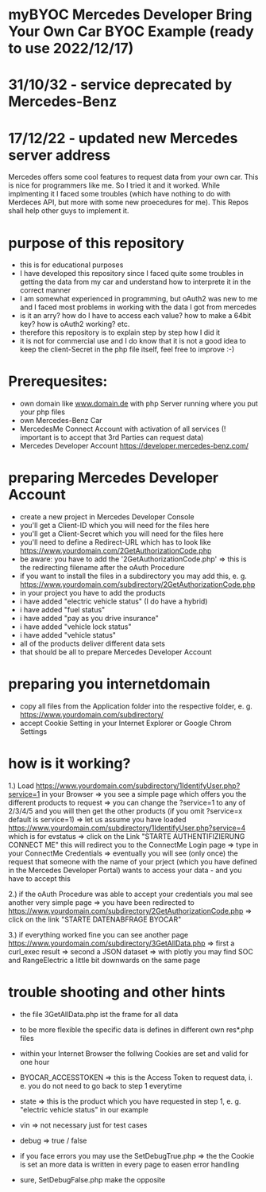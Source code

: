 # myBYOC Mercedes Developer Bring Your Own Car BYOC Example (ready to use 2022/12/17)
# 31/10/32 - service deprecated by Mercedes-Benz
# 17/12/22 - updated new Mercedes server address

Mercedes offers some cool features to request data from your own car. This is nice for programmers like me. So I tried it and it worked. While implmenting it I faced some troubles (which have nothing to do with Merdeces API, but more with some new proecedures for me). This Repos shall help other guys to implement it.

# purpose of this repository
- this is for educational purposes
- I have developed this repository since I faced quite some troubles in getting the data from my car and understand how to interprete it in the correct manner
- I am somewhat experienced in programming, but oAuth2 was new to me and I faced most problems in working with the data I got from mercedes
- is it an arry? how do I have to access each value? how to make a 64bit key? how is oAuth2 working? etc.
- therefore this repository is to explain step by step how I did it
- it is not for commercial use and I do know that it is not a good idea to keep the client-Secret in the php file itself, feel free to improve :-)

# Prerequesites:
- own domain like www.domain.de with php Server running where you put your php files
- own Mercedes-Benz Car
- MercedesMe Connect Account with activation of all services (! important is to accept that 3rd Parties can request data)
- Mercedes Developer Account https://developer.mercedes-benz.com/ 

# preparing Mercedes Developer Account 
- create a new project in Mercedes Developer Console
- you'll get a Client-ID which you will need for the files here
- you'll get a Client-Secret which you will need for the files here
- you'll need to define a Redirect-URL which has to look like https://www.yourdomain.com/2GetAuthorizationCode.php
- be aware: you have to add the '2GetAuthorizationCode.php' => this is the redirecting filename after the oAuth Procedure
- if you want to install the files in a subdirectory you may add this, e. g. https://www.yourdomain.com/subdirectory/2GetAuthorizationCode.php
- in your project you have to add the products
- i have added "electric vehicle status" (I do have a hybrid)
- i have added "fuel status"
- i have added "pay as you drive insurance"
- i have added "vehicle lock status"
- i have added "vehicle status"
- all of the products deliver different data sets
- that should be all to prepare Mercedes Developer Account

# preparing you internetdomain
- copy all files from the Application folder into the respective folder, e. g. https://www.yourdomain.com/subdirectory/
- accept Cookie Setting in your Internet Explorer or Google Chrom Settings

# how is it working?
1.) Load https://www.yourdomain.com/subdirectory/1IdentifyUser.php?service=1 in your Browser
=> you see a simple page which offers you the different products to request
=> you can change the ?service=1 to any of 2/3/4/5 and you will then get the other products (if you omit ?service=x default is service=1)
=> let us assume you have loaded https://www.yourdomain.com/subdirectory/1IdentifyUser.php?service=4 which is for evstatus
=> click on the Link "STARTE AUTHENTIFIZIERUNG CONNECT ME" this will redirect you to the ConnectMe Login page
=> type in your ConnectMe Credentials
=> eventually you will see (only once) the request that someone with the name of your prject (which you have defined in the Mercedes Developer Portal) wants to access your data - and you have to accept this

2.) if the oAuth Procedure was able to accept your credentials you mal see another very simple page
=> you have been redirected to https://www.yourdomain.com/subdirectory/2GetAuthorizationCode.php
=> click on the link "STARTE DATENABFRAGE BYOCAR"

3.) if everything worked fine you can see another page https://www.yourdomain.com/subdirectory/3GetAllData.php
=> first a curl_exec result
=> second a JSON dataset 
=> with plotly you may find SOC and RangeElectric a little bit downwards on the same page

# trouble shooting and other hints
- the file 3GetAllData.php ist the frame for all data
- to be more flexible the specific data is defines in different own res*.php files
- within your Internet Browser the follwing Cookies are set and valid for one hour
- BYOCAR_ACCESSTOKEN => this is the Access Token to request data, i. e. you do not need to go back to step 1 everytime
- state => this is the product which you have requested in step 1, e. g. "electric vehicle status" in our example
- vin => not necessary just for test cases
- debug => true / false

- if you face errors you may use the SetDebugTrue.php => the the Cookie is set an more data is written in every page to easen error handling
- sure, SetDebugFalse.php make the opposite 






